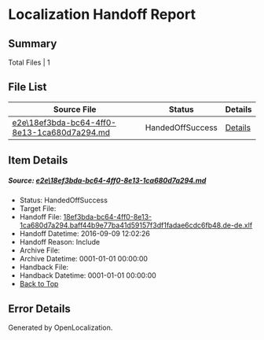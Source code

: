 # <a name='report-top'></a> Localization Handoff Report

## Summary
 Total Files | 1

## File List
 Source File | Status | Details 
 ----------- | ------ | ------- 
 [e2e\18ef3bda-bc64-4ff0-8e13-1ca680d7a294.md](https://github.com/OpenLocalizationTestOrg/ol-test0/blob/b13cb16929311554e46f333c11488c419e9f2608/e2e/18ef3bda-bc64-4ff0-8e13-1ca680d7a294.md) | HandedOffSuccess | [Details](#62b853e23b5e4808df44eaf8c80e5b4f067221562)

## Item Details
##### <a name='62b853e23b5e4808df44eaf8c80e5b4f067221562'></a> Source: [e2e\18ef3bda-bc64-4ff0-8e13-1ca680d7a294.md](https://github.com/OpenLocalizationTestOrg/ol-test0/blob/b13cb16929311554e46f333c11488c419e9f2608/e2e/18ef3bda-bc64-4ff0-8e13-1ca680d7a294.md)
* Status: HandedOffSuccess
* Target File: 
* Handoff File: [18ef3bda-bc64-4ff0-8e13-1ca680d7a294.baff44b9e77ba41d59157f3df1fadae6cdc6fb48.de-de.xlf](https://github.com/OpenLocalizationTestOrg/ol-test0-handoff/blob/63c5ad0116e932aae66d89f37cb29c2d59d2b6b4/ol-handoff/OpenLocalizationTestOrg/ol-test0-dede/yuwzho/ht/18ef3bda-bc64-4ff0-8e13-1ca680d7a294.baff44b9e77ba41d59157f3df1fadae6cdc6fb48.de-de.xlf)
* Handoff Datetime: 2016-09-09 12:02:26
* Handoff Reason: Include
* Archive File: 
* Archive Datetime: 0001-01-01 00:00:00
* Handback File: 
* Handback Datetime: 0001-01-01 00:00:00
* [Back to Top](#report-top)


## Error Details

Generated by OpenLocalization.
